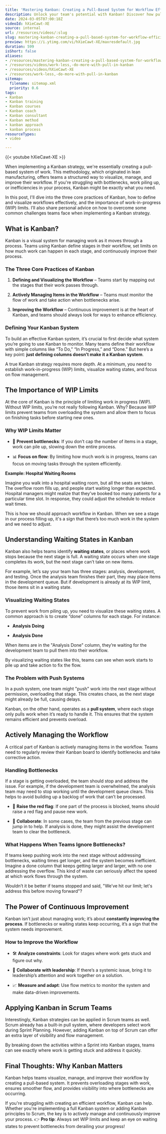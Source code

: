 ```yaml
---
title: 'Mastering Kanban: Creating a Pull-Based System for Workflow Efficiency'
description: Unlock your team's potential with Kanban! Discover how pull-based principles enhance workflow efficiency, reduce waste, and boost productivity in this insightful video.
date: 2024-03-05T07:00:18Z
videoId: hXieCawt-XE
source: internal
url: /resources/videos/:slug
slug: mastering-kanban-creating-a-pull-based-system-for-workflow-efficiency
preview: https://i.ytimg.com/vi/hXieCawt-XE/maxresdefault.jpg
duration: 599
isShort: false
aliases:
- /resources/mastering-kanban-creating-a-pull-based-system-for-workflow-efficiency
- /resources/videos/work-less,-do-more-with-pull-in-kanban
- /resources/videos/hXieCawt-XE
- /resources/work-less,-do-more-with-pull-in-kanban
sitemap:
  filename: sitemap.xml
  priority: 0.6
tags:
- Kanban
- Kanban training
- Kanban courses
- Kanban coach
- Kanban consultant
- Kanban method
- kanban approach
- kanban process
resourceTypes:
- video

---
```

{{< youtube hXieCawt-XE >}}

When implementing a Kanban strategy, we're essentially creating a pull-based system of work. This methodology, which originated in lean manufacturing, offers teams a structured way to visualize, manage, and improve their workflow. If you're struggling with bottlenecks, work piling up, or inefficiencies in your process, Kanban might be exactly what you need.

In this post, I'll dive into the three core practices of Kanban, how to define and visualize workflows effectively, and the importance of work-in-progress (WIP) limits. I’ll also share personal advice on how to overcome some common challenges teams face when implementing a Kanban strategy.

## **What is Kanban?**

Kanban is a visual system for managing work as it moves through a process. Teams using Kanban define stages in their workflow, set limits on how much work can happen in each stage, and continuously improve their process.

### **The Three Core Practices of Kanban**

1. **Defining and Visualizing the Workflow** – Teams start by mapping out the stages that their work passes through.

3. **Actively Managing Items in the Workflow** – Teams must monitor the flow of work and take action when bottlenecks arise.

5. **Improving the Workflow** – Continuous improvement is at the heart of Kanban, and teams should always look for ways to enhance efficiency.

### **Defining Your Kanban System**

To build an effective Kanban system, it’s crucial to first decide what system you’re going to use Kanban to monitor. Many teams define their workflow with simple columns like “To Do,” “In Progress,” and “Done.” But here’s a key point: **just defining columns doesn’t make it a Kanban system**.

A true Kanban strategy requires more depth. At a minimum, you need to establish work-in-progress (WIP) limits, visualize waiting states, and focus on flow management.

## **The Importance of WIP Limits**

At the core of Kanban is the principle of limiting work in progress (WIP). Without WIP limits, you’re not really following Kanban. Why? Because WIP limits prevent teams from overloading the system and allow them to focus on finishing tasks before starting new ones.

### **Why WIP Limits Matter**

- 🛑 **Prevent bottlenecks**: If you don’t cap the number of items in a stage, work can pile up, slowing down the entire process.

- 📊 **Focus on flow**: By limiting how much work is in progress, teams can focus on moving tasks through the system efficiently.

**Example: Hospital Waiting Rooms**

Imagine you walk into a hospital waiting room, but all the seats are taken. The overflow room fills up, and people start waiting longer than expected. Hospital managers might realize that they’ve booked too many patients for a particular time slot. In response, they could adjust the schedule to reduce wait times.

This is how we should approach workflow in Kanban. When we see a stage in our process filling up, it's a sign that there’s too much work in the system and we need to adjust.

## **Understanding Waiting States in Kanban**

Kanban also helps teams identify **waiting states**, or places where work stops because the next stage is full. A waiting state occurs when one stage completes its work, but the next stage can’t take on new items.

For example, let’s say your team has three stages: analysis, development, and testing. Once the analysis team finishes their part, they may place items in the development queue. But if development is already at its WIP limit, those items sit in a waiting state.

### **Visualizing Waiting States**

To prevent work from piling up, you need to visualize these waiting states. A common approach is to create “done” columns for each stage. For instance:

- **Analysis Doing**

- **Analysis Done**

When items are in the "Analysis Done" column, they’re waiting for the development team to pull them into their workflow.

By visualizing waiting states like this, teams can see when work starts to pile up and take action to fix the flow.

### **The Problem with Push Systems**

In a push system, one team might "push" work into the next stage without permission, overloading that stage. This creates chaos, as the next stage might already be full, causing delays.

Kanban, on the other hand, operates as a **pull system**, where each stage only pulls work when it’s ready to handle it. This ensures that the system remains efficient and prevents overload.

## **Actively Managing the Workflow**

A critical part of Kanban is actively managing items in the workflow. Teams need to regularly review their Kanban board to identify bottlenecks and take corrective action.

### **Handling Bottlenecks**

If a stage is getting overloaded, the team should stop and address the issue. For example, if the development team is overwhelmed, the analysis team may need to stop working until the development queue clears. This helps to avoid building up a backlog of work that can’t be processed.

- 🔴 **Raise the red flag**: If one part of the process is blocked, teams should raise a red flag and pause new work.

- 🤝 **Collaborate**: In some cases, the team from the previous stage can jump in to help. If analysis is done, they might assist the development team to clear the bottleneck.

### **What Happens When Teams Ignore Bottlenecks?**

If teams keep pushing work into the next stage without addressing bottlenecks, waiting times get longer, and the system becomes inefficient. Imagine a done column that keeps getting larger and larger, with no one addressing the overflow. This kind of waste can seriously affect the speed at which work flows through the system.

Wouldn’t it be better if teams stopped and said, "We’ve hit our limit; let's address this before moving forward"?

## **The Power of Continuous Improvement**

Kanban isn’t just about managing work; it’s about **constantly improving the process**. If bottlenecks or waiting states keep occurring, it’s a sign that the system needs improvement.

### **How to Improve the Workflow**

- 🛠 **Analyze constraints**: Look for stages where work gets stuck and figure out why.

- 👥 **Collaborate with leadership**: If there’s a systemic issue, bring it to leadership’s attention and work together on a solution.

- 📈 **Measure and adapt**: Use flow metrics to monitor the system and make data-driven improvements.

## **Applying Kanban in Scrum Teams**

Interestingly, Kanban strategies can be applied in Scrum teams as well. Scrum already has a built-in pull system, where developers select work during Sprint Planning. However, adding Kanban on top of Scrum can offer an extra layer of visibility and flow management.

By breaking down the activities within a Sprint into Kanban stages, teams can see exactly where work is getting stuck and address it quickly.

## **Final Thoughts: Why Kanban Matters**

Kanban helps teams visualize, manage, and improve their workflow by creating a pull-based system. It prevents overloading stages with work, ensures smoother flow, and provides visibility into where bottlenecks are occurring.

If you're struggling with creating an efficient workflow, Kanban can help. Whether you're implementing a full Kanban system or adding Kanban principles to Scrum, the key is to actively manage and continuously improve your process. 👉 **Pro tip**: Always set WIP limits and keep an eye on waiting states to prevent bottlenecks from derailing your progress!
